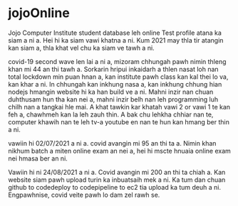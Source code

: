 # jojoOnline


Jojo Computer Institute student database leh online Test profile atana ka siam a ni a. Hei hi ka siam vawi khatna a ni. Kum 2021 may thla tir atangin kan siam a, thla khat vel chu ka siam ve tawh a ni.

covid-19 second wave len lai a ni a, mizoram chhungah pawh nimin thleng khan mi 44 an thi tawh a. Sorkarin hripui inkaidarh a thlen nasat loh nan total lockdown min puan hnan a, kan institute pawh class kan kal thei lo va, kan khar a ni. In chhungah kan inkhung nasa a, kan inkhung chhung hian nodejs hmangin website hi ka han build ve a ni. Mahni inzir nan chuan duhthusam hun tha kan nei a, mahni inzir belh nan leh programming luh chilh nan a tangkai hle mai. A khat tawkin kar khatah vawi 2 or vawi 1 te kan feh a, chawhmeh kan la leh zauh thin. A bak chu lehkha chhiar nan te, computer khawih nan te leh tv-a youtube en nan te hun kan hmang ber thin a ni.

vawiin hi 02/07/2021 a ni a. covid avangin mi 95 an thi ta a. Nimin khan nikhum batch a miten online exam an nei a, hei hi mscte hnuaia online exam nei hmasa ber an ni.

Vawiin hi ni 24/08/2021 a ni a. Covid avangin mi 200 an thi ta chiah a. Kan website siam pawh upload turin ka inbuatsaih mek a ni. Ka tum dan chuan github to codedeploy to codepipeline to ec2 tia upload ka tum deuh a ni. Engpawhnise, covid veite pawh lo dam zel rawh se.
